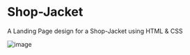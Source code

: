 # Shop-Jacket
A Landing Page design for a Shop-Jacket using HTML &amp; CSS

![image](https://github.com/user-attachments/assets/2a5e6007-4784-411f-a4d5-d52c24688321)
